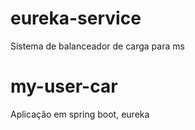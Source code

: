 # eureka-service
Sistema de balanceador de carga para ms

# my-user-car

Aplicação em spring boot, eureka
